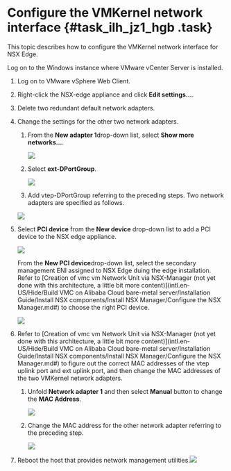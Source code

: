 # Configure the VMKernel network interface {#task_ilh_jz1_hgb .task}

This topic describes how to configure the VMKernel network interface for NSX Edge.

Log on to the Windows instance where VMware vCenter Server is installed.

1.  Log on to VMware vSphere Web Client. 
2.  Right-click the NSX-edge appliance and click **Edit settings...**. 
3.  Delete two redundant default network adapters. 
4.  Change the settings for the other two network adapters. 

    1.  From the **New adapter 1**drop-down list, select **Show more networks...**. 

        ![](http://static-aliyun-doc.oss-cn-hangzhou.aliyuncs.com/assets/img/85018/154708744035938_en-US.png)

    2.  Select **ext-DPortGroup**. 

        ![](http://static-aliyun-doc.oss-cn-hangzhou.aliyuncs.com/assets/img/85018/154708744035939_en-US.png)

    3.  Add vtep-DPortGroup referring to the preceding steps. 
    Two network adapters are specified as follows.

    ![](http://static-aliyun-doc.oss-cn-hangzhou.aliyuncs.com/assets/img/85018/154708744035942_en-US.png)

5.  Select **PCI device** from the **New device** drop-down list to add a PCI device to the NSX edge appliance. 

    ![](http://static-aliyun-doc.oss-cn-hangzhou.aliyuncs.com/assets/img/85018/154708744035943_en-US.png)

    From the **New PCI device**drop-down list, select the secondary management ENI assigned to NSX Edge duing the edge installation. Refer to [Creation of vmc vm Network Unit via NSX-Manager \(not yet done with this architecture, a little bit more content\)](intl.en-US/Hide/Build VMC on Alibaba Cloud bare-metal server/Installation Guide/Install NSX components/Install NSX Manager/Configure the NSX Manager.md#) to choose the right PCI device.

    ![](http://static-aliyun-doc.oss-cn-hangzhou.aliyuncs.com/assets/img/85018/154708744035945_en-US.png)

6.  Refer to [Creation of vmc vm Network Unit via NSX-Manager \(not yet done with this architecture, a little bit more content\)](intl.en-US/Hide/Build VMC on Alibaba Cloud bare-metal server/Installation Guide/Install NSX components/Install NSX Manager/Configure the NSX Manager.md#) to figure out the correct MAC addresses of the vtep uplink port and ext uplink port, and then change the MAC addresses of the two VMKernel network adapters. 
    1.  Unfold **Network adapter 1** and then select **Manual** button to change the **MAC Address**. 

        ![](http://static-aliyun-doc.oss-cn-hangzhou.aliyuncs.com/assets/img/85018/154708744035949_en-US.png)

    2.  Change the MAC address for the other network adapter referring to the preceding step. 

        ![](http://static-aliyun-doc.oss-cn-hangzhou.aliyuncs.com/assets/img/85018/154708744035954_en-US.png)

7.  Reboot the host that provides network management utilities.![](http://static-aliyun-doc.oss-cn-hangzhou.aliyuncs.com/assets/img/85018/154708744036870_en-US.png)

 


